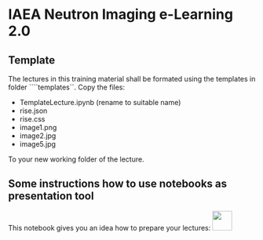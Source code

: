 # IAEA Neutron Imaging e-Learning 2.0

## Template
The lectures in this training material shall be formated using the templates in folder ````templates\``. Copy the files:

- TemplateLecture.ipynb (rename to suitable name)
- rise.json
- rise.css
- image1.png
- image2.jpg
- image5.jpg
 
To your new working folder of the lecture.

## Some instructions how to use notebooks as presentation tool
This notebook gives you an idea how to prepare your lectures:
<a href="https://nbviewer.jupyter.org/github/ImagingLectures/IAEA-eLearning2/blob/main/template/TemplateInstructions.ipynb"><img src="https://upload.wikimedia.org/wikipedia/commons/3/38/Jupyter_logo.svg" height="40px"/></a>
